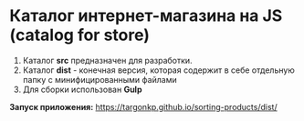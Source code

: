 # Каталог интернет-магазина на JS (catalog for store)

1. Каталог **src** предназначен для разработки.
2. Каталог **dist** - конечная версия, которая содержит в себе отдельную папку с минифицированными файлами
3. Для сборки использован **Gulp**

**Запуск приложения:** https://targonkp.github.io/sorting-products/dist/
